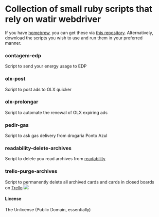# Collection of small ruby scripts that rely on watir webdriver

If you have [homebrew](http://brew.sh), you can get these via [this repository](https://github.com/vitorgalvao/homebrew-tiny-scripts). Alternatively, download the scripts you wish to use and run them in your preferred manner.

### contagem-edp
Script to send your energy usage to EDP

### olx-post
Script to post ads to OLX quicker

### olx-prolongar
Script to automate the renewal of OLX expiring ads

### pedir-gas
Script to ask gas delivery from drogaria Ponto Azul

### readability-delete-archives
Script to delete you read archives from [readability](https://www.readability.com/)

### trello-purge-archives
Script to permanently delete all archived cards and cards in closed boards on [Trello](https://trello.com)
![](https://i.imgur.com/xC7FCBW.gif)


#### License
The Unlicense (Public Domain, essentially)
